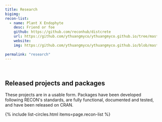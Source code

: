 ```yaml
---
title: Research
bigimg: 
recon-list:
  - name: Plant X Endophyte
    desc: Friend or foe
    github: https://github.com/reconhub/distcrete
    url: https://github.com/ythuangmyco/ythuangmyco.github.io/tree/master/pages/research%20pages
    website: 
    img: https://github.com/ythuangmyco/ythuangmyco.github.io/blob/master/assets/img/PI.jpg
    
permalink: "research"
---
```

<br>

## Released projects and packages

These projects are in a usable form. Packages have been developed following
RECON's standards, are fully functional, documented and tested, and have been
released on CRAN.

{% include list-circles.html items=page.recon-list %}
